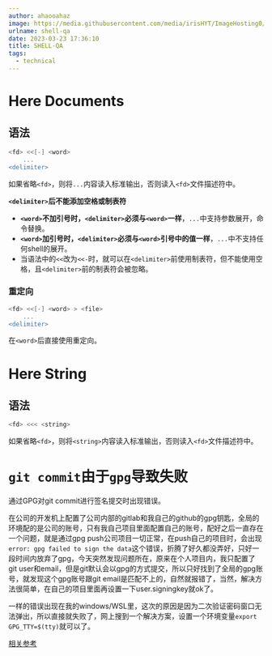 ```yaml
---
author: ahaooahaz
image: https://media.githubusercontent.com/media/irisHYT/ImageHosting0/main/images/2021_10_28_093909975.webp
urlname: shell-qa
date: 2023-03-23 17:36:10
title: SHELL-QA
tags:
  - technical
---
```


<!--more-->

# Here Documents

## 语法

```bash
<fd> <<[-] <word>
    ...
<delimiter>
```

如果省略`<fd>`，则将`...`内容读入标准输出，否则读入`<fd>`文件描述符中。

**`<delimiter>`后不能添加空格或制表符**

- **`<word>`不加引号时，`<delimiter>`必须与`<word>`一样**，`...`中支持参数展开，命令替换。
- **`<word>`加引号时，`<delimiter>`必须与`<word>`引号中的值一样**，`...`中不支持任何shell的展开。
- 当语法中的`<<`改为`<<-`时，就可以在`<delimiter>`前使用制表符，但不能使用空格，且`<delimiter>`前的制表符会被忽略。

### 重定向

```bash
<fd> <<[-] <word> > <file>
    ...
<delimiter>
```

在`<word>`后直接使用重定向。

# Here String

## 语法

```bash
<fd> <<< <string>
```
如果省略`<fd>`，则将`<string>`内容读入标准输出，否则读入`<fd>`文件描述符中。



# `git commit`由于`gpg`导致失败

通过GPG对git commit进行签名提交时出现错误。

在公司的开发机上配置了公司内部的gitlab和我自己的github的gpg钥匙，全局的环境配的是公司的账号，只有我自己项目里面配置自己的账号，配好之后一直存在一个问题，就是通过gpg push公司项目一切正常，在push自己的项目时，会出现`error: gpg failed to sign the data`这个错误，折腾了好久都没弄好，只好一段时间内放弃了gpg，今天突然发现问题所在，原来在个人项目内，我只配置了git user和email，但是git默认会以gpg的方式提交，所以只好找到了全局的gpg账号，就发现这个gpg账号跟git email是匹配不上的，自然就报错了，当然，解决方法很简单，在自己的项目里面再设置一下user.signingkey就ok了。

一样的错误出现在我的windows/WSL里，这次的原因是因为二次验证密码窗口无法弹出，所以直接就失败了，网上搜到一个解决方案，设置一个环境变量`export GPG_TTY=$(tty)`就可以了。

[相关参考](https://networm.me/2017/08/27/signing-git-commit-with-gpg/)
